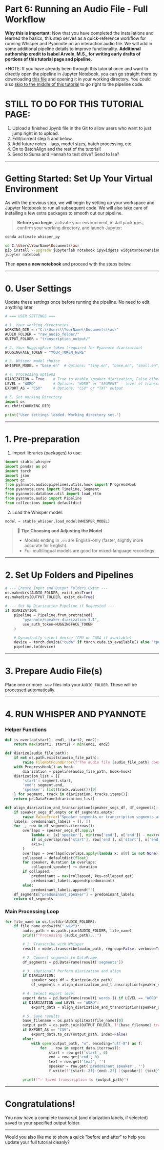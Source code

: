 # **Part 6: Running an Audio File - Full Workflow**

**Why this is important**: Now that you have completed the installations and learned the basics, this step serves as a quick-reference workflow for running Whisper and Pyannote on an interaction audio file. We will add in some additional pipeline details to improve functionality. **Additional authorship credit to Isabel Arvelo, M.S., for writing early drafts of portions of this tutorial page and pipeline.**

*NOTE: If you have already been through this tutorial once and want to directly open the pipeline in Jupyter Notebook, you can go straight there by downloading [this file](NEEDTOADD) and opening it in your working directory. You could also [skip to the middle of this tutorial](#4-run-whisper-and-pyannote) to go right to the pipeline code.

# **STILL TO DO FOR THIS TUTORIAL PAGE:**
1. Upload a finished .ipynb file in the Git to allow users who want to just jump right in to upload.
2. Edit/correct step 5 and below.
3. Add future notes - lags, model sizes, batch processing, etc.
4. On to BatchAlign and the rest of the tutorial!
5. Send to Suma and Hannah to test drive? Send to Isa?

---

# **Getting Started: Set Up Your Virtual Environment**

As with the previous step, we will begin by setting up your workspace and Jupyter Notebook to run all subsequent code. We will also take care of installing a few extra packages to smooth out our pipeline.

> **Before you begin**, activate your environment, install packages, confirm your working directory, and launch Jupyter:
```sh
conda activate whisper_py

cd C:\Users\YourName\Documents\asr
pip install --upgrade jupyterlab notebook ipywidgets widgetsnbextension
jupyter notebook
```
Then **open a new notebook** and proceed with the steps below.

---

# **0. User Settings**

Update these settings once before running the pipeline. No need to edit anything later.

```python
# === USER SETTINGS ===

# 1. Your working directories
WORKING_DIR = r"C:\\Users\\YourName\\Documents\\asr"
AUDIO_FOLDER = "raw_audio_folder/"
OUTPUT_FOLDER = "transcription_output/"

# 2. Your HuggingFace token (required for Pyannote diarization)
HUGGINGFACE_TOKEN = "YOUR_TOKEN_HERE"

# 3. Whisper model choice
WHISPER_MODEL = "base.en"  # Options: "tiny.en", "base.en", "small.en", "medium.en", "large-v3", etc.

# 4. Processing options
DIARIZATION = True    # True to enable speaker diarization, False otherwise
LEVEL = "WORD"        # Options: "WORD" or "SEGMENT" - level of transcription
EXPORT_AS = "CSV"     # Options: "CSV" or "TXT" output

# 5. Set Working Directory
import os
os.chdir(WORKING_DIR)

print("User settings loaded. Working directory set.")
```

---

# **1. Pre-preparation**

1. Import libraries (packages) to use:

```python
import stable_whisper
import pandas as pd
import torch
import json
import gc
from pyannote.audio.pipelines.utils.hook import ProgressHook
from pyannote.core import Timeline, Segment
from pyannote.database.util import load_rttm
from pyannote.audio import Pipeline
from collections import defaultdict
```

2. Load the Whisper model:

```python
model = stable_whisper.load_model(WHISPER_MODEL)
```

> 🧠 **Tip: Choosing and Adjusting the Model**
> - Models ending in `.en` are English-only (faster, slightly more accurate for English).
> - Full multilingual models are good for mixed-language recordings.

---

# **2. Set Up Folders and Pipelines**

```python
# --- Ensure Input and Output Folders Exist ---
os.makedirs(AUDIO_FOLDER, exist_ok=True)
os.makedirs(OUTPUT_FOLDER, exist_ok=True)

# --- Set Up Diarization Pipeline if Requested ---
if DIARIZATION:
    pipeline = Pipeline.from_pretrained(
        "pyannote/speaker-diarization-3.1",
        use_auth_token=HUGGINGFACE_TOKEN
    )

    # Dynamically select device (CPU or CUDA if available)
    device = torch.device("cuda" if torch.cuda.is_available() else "cpu")
    pipeline.to(device)
```

---

# **3. Prepare Audio File(s)**

Place one or more `.wav` files into your `AUDIO_FOLDER`. These will be processed automatically.

---

# **4. RUN WHISPER AND PYANNOTE**

### Helper Functions

```python
def is_overlap(start1, end1, start2, end2):
    return max(start1, start2) < min(end1, end2)
```

```python
def diarize(audio_file_path):
    if not os.path.exists(audio_file_path):
        raise FileNotFoundError(f"The audio file {audio_file_path} does not exist.")
    with ProgressHook() as hook:
        diarization = pipeline(audio_file_path, hook=hook)
    diarization_list = [{
        'start': segment.start,
        'end': segment.end,
        'speaker': list(track.values())[0]
    } for segment, track in diarization._tracks.items()]
    return pd.DataFrame(diarization_list)
```

```python
def align_diarization_and_transcription(speaker_segs_df, df_segments):
    if speaker_segs_df.empty or df_segments.empty:
        raise ValueError("Speaker segments or transcription segments are empty.")
    labels, predominant_labels = [], []
    for _, row in df_segments.iterrows():
        overlaps = speaker_segs_df.apply(
            lambda x: (x['speaker'], min(row['end'], x['end']) - max(row['start'], x['start'])) 
            if is_overlap(row['start'], row['end'], x['start'], x['end']) else (None, 0),
            axis=1
        )
        overlaps = overlaps[overlaps.apply(lambda x: x[0] is not None)]
        collapsed = defaultdict(float)
        for speaker, duration in overlaps:
            collapsed[speaker] += duration
        if collapsed:
            predominant = max(collapsed, key=collapsed.get)
            predominant_labels.append(predominant)
        else:
            predominant_labels.append("")
    df_segments["predominant_speaker"] = predominant_labels
    return df_segments
```

### Main Processing Loop

```python
for file_name in os.listdir(AUDIO_FOLDER):
    if file_name.endswith(".wav"):
        audio_path = os.path.join(AUDIO_FOLDER, file_name)
        print(f"Processing {audio_path}...")

        # 1. Transcribe with Whisper
        result = model.transcribe(audio_path, regroup=False, verbose=True)

        # 2. Convert segments to DataFrame
        df_segments = pd.DataFrame(result['segments'])

        # 3. (Optional) Perform diarization and align
        if DIARIZATION:
            speaker_segs_df = diarize(audio_path)
            df_segments = align_diarization_and_transcription(speaker_segs_df, df_segments)

        # 4. Select export level
        export_data = pd.DataFrame(result['words']) if LEVEL == "WORD" else df_segments
        if DIARIZATION and LEVEL == "WORD":
            export_data = align_diarization_and_transcription(speaker_segs_df, export_data)

        # 5. Save results
        base_filename = os.path.splitext(file_name)[0]
        output_path = os.path.join(OUTPUT_FOLDER, f"{base_filename}_transcript.{EXPORT_AS.lower()}")
        if EXPORT_AS == "CSV":
            export_data.to_csv(output_path, index=False)
        else:
            with open(output_path, "w", encoding="utf-8") as f:
                for _, row in export_data.iterrows():
                    start = row.get('start', 0)
                    end = row.get('end', 0)
                    text = row.get('text', '')
                    speaker = row.get('predominant_speaker', '')
                    f.write(f"{start:.2f}-{end:.2f} [{speaker}] {text}\n")

        print(f"✅ Saved transcription to {output_path}")
```

---

# **Congratulations!**

You now have a complete transcript (and diarization labels, if selected) saved to your specified output folder.

---

Would you also like me to show a quick "before and after" to help you update your full tutorial cleanly?
